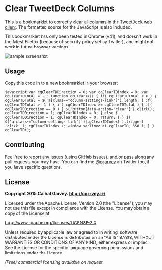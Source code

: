 Clear TweetDeck Columns
=======================
This is a bookmarklet to correctly clear all columns in the [TweetDeck web client](https://tweetdeck.twitter.com/). The formatted source for the JavaScript is also included.

This bookmarklet has only been tested in Chrome (v41), and doesn't work in the latest
Firefox (because of security policy set by Twitter), and might not work in future browser
versions.

![sample screenshot](https://raw.githubusercontent.com/cgarvey/clear-tweetdeck-cols/master/cgcleartd.gif "Screenshot of Bookmarklet in acton")


Usage
------
Copy this code in to a new bookmarklet in your browser:

	javascript:var cgClearTDDirection = 0; var cgClearTDIndex = 0; var cgClearTDTotal = -1; function cgClearTD() { if( cgClearTDTotal < 0 ) { cgClearTDTotal = $('a[class~="column-settings-link"]').length; } if( cgClearTDTotal > -1 ) { if( cgClearTDIndex >= cgClearTDTotal ) { if( cgClearTDDirection == 0 ) { $('button[data-action="clear"]').click(); cgClearTDDirection = 1; cgClearTDIndex = 0; } else { cgClearTDDirection = 1; cgClearTDIndex = 0; return; } } $( $('a[class~="column-settings-link"]')[cgClearTDIndex] ).trigger( 'click' ); cgClearTDIndex++; window.setTimeout( cgClearTD, 350 ); } } cgClearTD();

Contributing
------------
Feel free to report any issues (using GitHub issues), and/or pass along any pull requests you may have. You can find me [@cgarvey](http://twitter.com/cgarvey) on Twitter too, if you have specific questions.

License
-------
**Copyright 2015 Cathal Garvey. http://cgarvey.ie/**

Licensed under the Apache License, Version 2.0 (the "License"); you may not use this file except in compliance with the License. You may obtain a copy of the License at

http://www.apache.org/licenses/LICENSE-2.0

Unless required by applicable law or agreed to in writing, software distributed under the License is distributed on an "AS IS" BASIS, WITHOUT WARRANTIES OR CONDITIONS OF ANY KIND, either express or implied. See the License for the specific language governing permissions and limitations under the License.

*(Free) commercial licensing available on request.*
